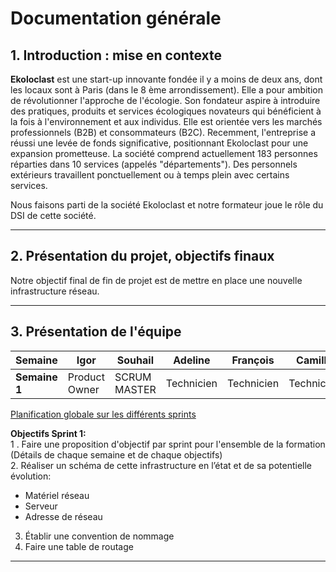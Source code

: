 # Documentation générale

## 1. Introduction : mise en contexte

**Ekoloclast** est une start-up innovante fondée il y a moins de deux ans, dont les locaux sont à Paris (dans le 8 ème arrondissement). Elle a pour ambition de révolutionner l'approche de l'écologie. Son fondateur aspire à introduire des pratiques, produits et services écologiques novateurs qui bénéficient à la fois à l'environnement et aux individus. Elle est orientée vers les marchés professionnels (B2B) et consommateurs (B2C). Recemment, l'entreprise a réussi une levée de fonds significative, positionnant Ekoloclast pour une expansion prometteuse.
La société comprend actuellement 183 personnes réparties dans 10 services (appelés "départements").
Des personnels extérieurs travaillent ponctuellement ou à temps plein avec certains services.

Nous faisons parti de la société Ekoloclast et notre formateur joue le rôle du DSI de cette société.

---

## 2. Présentation du projet, objectifs finaux

Notre objectif final de fin de projet est de mettre en place une nouvelle infrastructure réseau.
  
---
 
## 3. Présentation de l'équipe

| Semaine       | Igor             | Souhail         | Adeline          | François        | Camille        |
|---------------|------------------|-----------------|------------------|-----------------|----------------|
| **Semaine 1** | Product Owner    | SCRUM MASTER    | Technicien       | Technicien      | Technicien     |

[Planification globale sur les différents sprints](https://miro.com/app/board/uXjVLDxuzTU=/)

**Objectifs Sprint 1:**   
1 . Faire une proposition d'objectif par sprint pour l'ensemble de la formation (Détails de chaque semaine et de chaque objectifs)   
2. Réaliser un schéma de cette infrastructure en l’état et de sa potentielle évolution:  
- Matériel réseau
- Serveur
- Adresse de réseau
3. Établir une convention de nommage    
4. Faire une table de routage  


---
